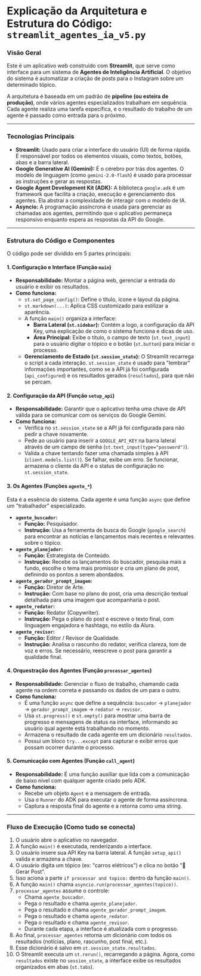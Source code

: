 # Explicação da Arquitetura e Estrutura do Código: `streamlit_agentes_ia_v5.py`

### Visão Geral

Este é um aplicativo web construído com **Streamlit**, que serve como interface para um sistema de **Agentes de Inteligência Artificial**. O objetivo do sistema é automatizar a criação de posts para o Instagram sobre um determinado tópico.

A arquitetura é baseada em um padrão de **pipeline (ou esteira de produção)**, onde vários agentes especializados trabalham em sequência. Cada agente realiza uma tarefa específica, e o resultado do trabalho de um agente é passado como entrada para o próximo.

---

### Tecnologias Principais

*   **Streamlit:** Usado para criar a interface do usuário (UI) de forma rápida. É responsável por todos os elementos visuais, como textos, botões, abas e a barra lateral.
*   **Google Generative AI (Gemini):** É o cérebro por trás dos agentes. O modelo de linguagem (como `gemini-2.0-flash`) é usado para processar as instruções e gerar as respostas.
*   **Google Agent Development Kit (ADK):** A biblioteca `google.adk` é um framework que facilita a criação, execução e gerenciamento dos agentes. Ela abstrai a complexidade de interagir com o modelo de IA.
*   **Asyncio:** A programação assíncrona é usada para gerenciar as chamadas aos agentes, permitindo que o aplicativo permaneça responsivo enquanto espera as respostas da API do Google.

---

### Estrutura do Código e Componentes

O código pode ser dividido em 5 partes principais:

#### 1. Configuração e Interface (Função `main`)

*   **Responsabilidade:** Montar a página web, gerenciar a entrada do usuário e exibir os resultados.
*   **Como funciona:**
    *   `st.set_page_config()`: Define o título, ícone e layout da página.
    *   `st.markdown(...)`: Aplica CSS customizado para estilizar a aparência.
    *   A função `main()` organiza a interface:
        *   **Barra Lateral (`st.sidebar`):** Contém a logo, a configuração da API Key, uma explicação de como o sistema funciona e dicas de uso.
        *   **Área Principal:** Exibe o título, o campo de texto (`st.text_input`) para o usuário digitar o tópico e o botão (`st.button`) para iniciar o processo.
    *   **Gerenciamento de Estado (`st.session_state`):** O Streamlit recarrega o script a cada interação. `st.session_state` é usado para "lembrar" informações importantes, como se a API já foi configurada (`api_configured`) e os resultados gerados (`resultados`), para que não se percam.

#### 2. Configuração da API (Função `setup_api`)

*   **Responsabilidade:** Garantir que o aplicativo tenha uma chave de API válida para se comunicar com os serviços do Google Gemini.
*   **Como funciona:**
    *   Verifica no `st.session_state` se a API já foi configurada para não pedir a chave novamente.
    *   Pede ao usuário para inserir a `GOOGLE_API_KEY` na barra lateral através de um campo de senha (`st.text_input(type="password")`).
    *   Valida a chave tentando fazer uma chamada simples à API (`client.models.list()`). Se falhar, exibe um erro. Se funcionar, armazena o cliente da API e o status de configuração no `st.session_state`.

#### 3. Os Agentes (Funções `agente_*`)

Esta é a essência do sistema. Cada agente é uma função `async` que define um "trabalhador" especializado.

*   **`agente_buscador`:**
    *   **Função:** Pesquisador.
    *   **Instrução:** Usa a ferramenta de busca do Google (`google_search`) para encontrar as notícias e lançamentos mais recentes e relevantes sobre o tópico.
*   **`agente_planejador`:**
    *   **Função:** Estrategista de Conteúdo.
    *   **Instrução:** Recebe os lançamentos do buscador, pesquisa mais a fundo, escolhe o tema mais promissor e cria um plano de post, definindo os pontos a serem abordados.
*   **`agente_gerador_prompt_imagem`:**
    *   **Função:** Diretor de Arte.
    *   **Instrução:** Com base no plano do post, cria uma descrição textual detalhada para uma imagem que acompanharia o post.
*   **`agente_redator`:**
    *   **Função:** Redator (Copywriter).
    *   **Instrução:** Pega o plano do post e escreve o texto final, com linguagem engajadora e hashtags, no estilo da Alura.
*   **`agente_revisor`:**
    *   **Função:** Editor / Revisor de Qualidade.
    *   **Instrução:** Analisa o rascunho do redator, verifica clareza, tom de voz e erros. Se necessário, reescreve o post para garantir a qualidade final.

#### 4. Orquestração dos Agentes (Função `processar_agentes`)

*   **Responsabilidade:** Gerenciar o fluxo de trabalho, chamando cada agente na ordem correta e passando os dados de um para o outro.
*   **Como funciona:**
    *   É uma função `async` que define a sequência: `buscador` -> `planejador` -> `gerador_prompt_imagem` -> `redator` -> `revisor`.
    *   Usa `st.progress()` e `st.empty()` para mostrar uma barra de progresso e mensagens de status na interface, informando ao usuário qual agente está trabalhando no momento.
    *   Armazena o resultado de cada agente em um dicionário `resultados`.
    *   Possui um bloco `try...except` para capturar e exibir erros que possam ocorrer durante o processo.

#### 5. Comunicação com Agentes (Função `call_agent`)

*   **Responsabilidade:** É uma função auxiliar que lida com a comunicação de baixo nível com qualquer agente criado pelo ADK.
*   **Como funciona:**
    *   Recebe um objeto `Agent` e a mensagem de entrada.
    *   Usa o `Runner` do ADK para executar o agente de forma assíncrona.
    *   Captura a resposta final do agente e a retorna como uma string.

---

### Fluxo de Execução (Como tudo se conecta)

1.  O usuário abre o aplicativo no navegador.
2.  A função `main()` é executada, renderizando a interface.
3.  O usuário insere sua API Key na barra lateral. A função `setup_api()` valida e armazena a chave.
4.  O usuário digita um tópico (ex: "carros elétricos") e clica no botão "🚀 Gerar Post".
5.  Isso aciona a parte `if processar and topico:` dentro da função `main()`.
6.  A função `main()` chama `asyncio.run(processar_agentes(topico))`.
7.  `processar_agentes` assume o controle:
    *   Chama `agente_buscador`.
    *   Pega o resultado e chama `agente_planejador`.
    *   Pega o resultado e chama `agente_gerador_prompt_imagem`.
    *   Pega o resultado e chama `agente_redator`.
    *   Pega o resultado e chama `agente_revisor`.
    *   Durante cada etapa, a interface é atualizada com o progresso.
8.  Ao final, `processar_agentes` retorna um dicionário com todos os resultados (notícias, plano, rascunho, post final, etc.).
9.  Esse dicionário é salvo em `st.session_state.resultados`.
10. O Streamlit executa um `st.rerun()`, recarregando a página. Agora, como `resultados` existe no `session_state`, a interface exibe os resultados organizados em abas (`st.tabs`).